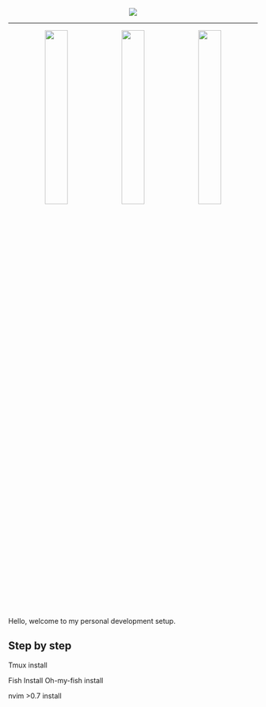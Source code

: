 <p align="center">
  <img src="https://user-images.githubusercontent.com/76971618/194778853-82acfaa1-a542-4cd9-a4ce-d472f6c9d0b7.png"/>
</p>

---

<p align="center" width="100%">
    <img width="30%" src="https://user-images.githubusercontent.com/76971618/194780421-77311a51-a791-4d9b-a3b2-10f79bc823cf.png">
    <img width="30%" src="https://user-images.githubusercontent.com/76971618/194780420-ebc3a804-0611-4a44-8c10-c7e58ed42ffc.png">
    <img width="30%" src="https://user-images.githubusercontent.com/76971618/194780423-17846b3c-e82f-4355-bdf5-03833bd1b51d.png">
</p>

Hello, welcome to my personal development setup.

## Step by step

Tmux install

Fish Install
    Oh-my-fish install

nvim >0.7 install
